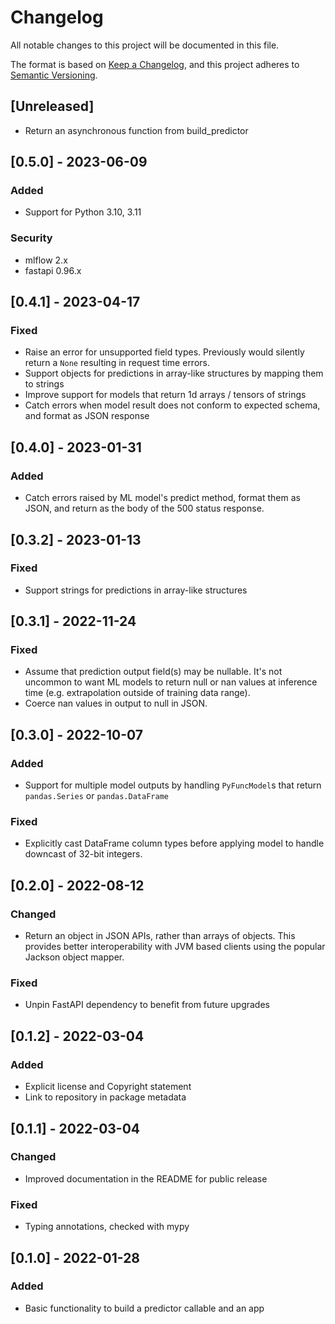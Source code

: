 # Changelog
All notable changes to this project will be documented in this file.

The format is based on [Keep a Changelog](https://keepachangelog.com/en/1.0.0/),
and this project adheres to [Semantic Versioning](https://semver.org/spec/v2.0.0.html).

## [Unreleased]
- Return an asynchronous function from build_predictor

## [0.5.0] - 2023-06-09
### Added
- Support for Python 3.10, 3.11

### Security
- mlflow 2.x
- fastapi 0.96.x

## [0.4.1] - 2023-04-17
### Fixed
- Raise an error for unsupported field types. Previously would silently return a `None` resulting in request time errors.
- Support objects for predictions in array-like structures by mapping them to strings
- Improve support for models that return 1d arrays / tensors of strings
- Catch errors when model result does not conform to expected schema, and format as JSON response

## [0.4.0] - 2023-01-31
### Added
- Catch errors raised by ML model's predict method, format them as JSON, and return as the body of the 500 status response.

## [0.3.2] - 2023-01-13
### Fixed
- Support strings for predictions in array-like structures

## [0.3.1] - 2022-11-24
### Fixed
- Assume that prediction output field(s) may be nullable. It's not uncommon to want ML models to return null or nan values at inference time (e.g. extrapolation outside of training data range).
- Coerce nan values in output to null in JSON.

## [0.3.0] - 2022-10-07
### Added
- Support for multiple model outputs by handling `PyFuncModel`s that return `pandas.Series` or `pandas.DataFrame`

### Fixed
- Explicitly cast DataFrame column types before applying model to handle downcast of 32-bit integers.

## [0.2.0] - 2022-08-12
### Changed
- Return an object in JSON APIs, rather than arrays of objects. This provides better interoperability with JVM based clients using the popular Jackson object mapper.

### Fixed
- Unpin FastAPI dependency to benefit from future upgrades

## [0.1.2] - 2022-03-04
### Added
- Explicit license and Copyright statement
- Link to repository in package metadata

## [0.1.1] - 2022-03-04
### Changed
- Improved documentation in the README for public release

### Fixed
- Typing annotations, checked with mypy 

## [0.1.0] - 2022-01-28
### Added
- Basic functionality to build a predictor callable and an app
